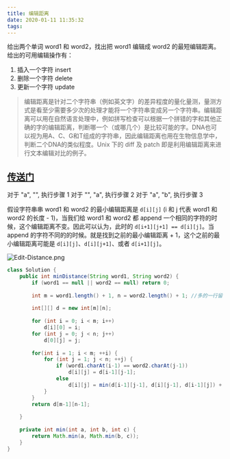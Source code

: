 ```yaml
---
title: 编辑距离
date: 2020-01-11 11:35:32
tags:
---
```


给出两个单词 word1 和 word2，找出把 word1 编辑成 word2 的最短编辑距离。给出的可用编辑操作有：

1. 插入一个字符 insert
2. 删除一个字符 delete
3. 更新一个字符 update

> 编辑距离是针对二个字符串（例如英文字）的差异程度的量化量测，量测方式是看至少需要多少次的处理才能将一个字符串变成另一个字符串。编辑距离可以用在自然语言处理中，例如拼写检查可以根据一个拼错的字和其他正确的字的编辑距离，判断哪一个（或哪几个）是比较可能的字。DNA也可以视为用A、C、G和T组成的字符串，因此编辑距离也用在生物信息学中，判断二个DNA的类似程度。Unix 下的 diff 及 patch 即是利用编辑距离来进行文本编辑对比的例子。

[传送门](https://leetcode.com/problems/edit-distance/)
---

对于 "a", "", 执行步骤 1
对于 "", "a", 执行步骤 2
对于 "a", "b", 执行步骤 3

假设字符串串 word1 和 word2 的最小编辑距离是 `d[i][j]` (i 和 j 代表 word1 和 word2 的长度 - 1)，当我们给 word1 和 word2 都 append 一个相同的字符的时候，这个编辑距离不变。因此可以认为，此时的 `d[i+1][j+1] == d[i][j]`。当 append 的字符不同的的时候。就是找到之前的最小编辑距离 + 1，这个之前的最小编辑距离可能是 `d[i][j]`、`d[i][j+1]`、或者 `d[i+1][j]`。

![Edit-Distance.png](http://ww1.sinaimg.cn/large/a67b702fgy1gasiec3bhgj204q0710sl.jpg)

```java
class Solution {
    public int minDistance(String word1, String word2) {
        if (word1 == null || word2 == null) return 0;
        
        int m = word1.length() + 1, n = word2.length() + 1; //多的一行留给空字符串
        
        int[][] d = new int[m][n];
        
        for (int i = 0; i < m; i++)
            d[i][0] = i;
        for (int j = 0; j < n; j++)
            d[0][j] = j;
        
        for(int i = 1; i < m; ++i) {
            for (int j = 1; j < n; ++j) {
                if (word1.charAt(i-1) == word2.charAt(j-1))
                    d[i][j] = d[i-1][j-1];
                else
                    d[i][j] = min(d[i-1][j-1], d[i][j-1], d[i-1][j]) + 1;
            }
        }
        return d[m-1][n-1];
                
    }
    
    private int min(int a, int b, int c) {
        return Math.min(a, Math.min(b, c));
    }
}
```



